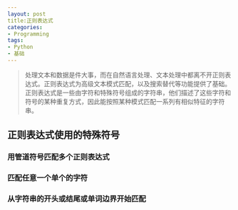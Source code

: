 ```yaml
---
layout: post
title:正则表达式 
categories:
- Programming
tags:
- Python
- 基础
---
```


>处理文本和数据是件大事，而在自然语言处理、文本处理中都离不开正则表达式。正则表达式为高级文本模式匹配，以及搜索替代等功能提供了基础。正则表达式是一些由字符和特殊符号组成的字符串，他们描述了这些字符和符号的某种重复方式，因此能按照某种模式匹配一系列有相似特征的字符串。

## 正则表达式使用的特殊符号

### 用管道符号匹配多个正则表达式

### 匹配任意一个单个的字符

### 从字符串的开头或结尾或单词边界开始匹配
